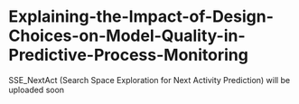 # Explaining-the-Impact-of-Design-Choices-on-Model-Quality-in-Predictive-Process-Monitoring

SSE_NextAct (Search Space Exploration for Next Activity Prediction) will be uploaded soon
